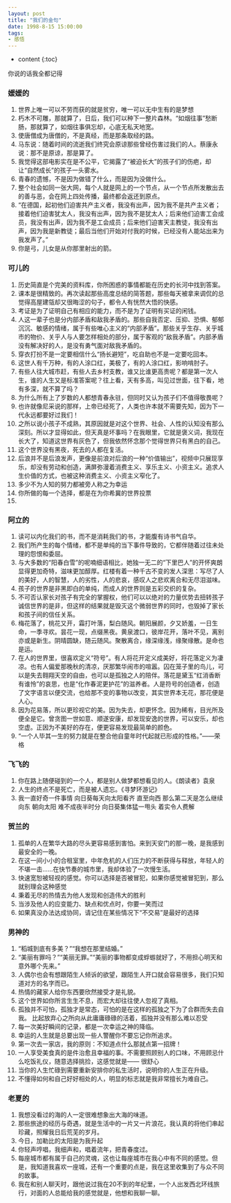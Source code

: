 ```yaml
---
layout: post
title: "我们的金句"
date: 1998-8-15 15:00:00
tags:
- 感悟
---
```

* content
{:toc}

你说的话我全都记得











### 媛媛的
1. 世界上唯一可以不劳而获的就是贫穷，唯一可以无中生有的是梦想  
2. 朽木不可雕，那就算了，日后，我们可以种下一整片森林。“如烟往事”愁断肠，那就算了，如烟往事俱忘却，心底无私天地宽。  
3. 使唐僧成为唐僧的，不是真经，而是那条取经的路。  
4. 马东说：随着时间的流逝我们终究会原谅那些曾经伤害过我们的人。蔡康永说：那不是原谅，那是算了。  
5. 我觉得这部电影实在是不公平，它揭露了“被迫长大”的孩子们的伤疤，却让“自然成长”的孩子一头雾水。  
6. 青春的遗憾，不是因为做错了什么，而是因为没做什么。  
7. 整个社会如同一张大网，每个人就是网上的一个节点，从一个节点所发散出去的善与恶，会在网上四处传播，最终都会返还到原点。  
8. “在德国，起初他们迫害共产主义者，我没有出声，因为我不是共产主义者；接着他们迫害犹太人，我没有出声，因为我不是犹太人；后来他们迫害工会成员，我没有出声，因为我不是工会成员；后来他们迫害天主教徒，我没有出声，因为我是新教徒；最后当他们开始对付我的时候，已经没有人能站出来为我发声了。”  
9. 你是弓，儿女是从你那里射出的箭。  



### 可儿的
1. 历史简直是个完美的资料库，你所困惑的事情都能在历史的长河中找到答案。  
2. 课本是很精致的。再次读起那些高度总结的简答题，那些每天被拿来调侃的总觉得高屋建瓴却又很晦涩的句子，都令人有恍然大悟的快感。  
3. 考证是为了证明自己有相应的能力，而不是为了证明有买证的闲钱。
4. 人这一辈子也是分内部矛盾和敌我矛盾的。那些自我否定、压抑、恐惧、郁郁沉沉、敏感的情绪，属于有些唯心主义的“内部矛盾”。那些关乎生存、关乎城市的物价、关乎人与人要怎样相处的部分，属于客观的“敌我矛盾”。内部矛盾没有解决好的人，是没有勇气面对敌我矛盾的。  
5. 穿衣打扮不是一定要相信什么“扬长避短”，吃自助也不是一定要吃回本。  
6. 这世人有千万种，有的人涂口红，美极了，有的人涂口红，影响啃肘子。  
7. 有些人往大城市赶，有些人去乡村支教，谁又比谁更高贵呢？都是第一次人生，谁的人生又是标准答案呢？往上看，天有多高，叫见过世面，往下看，地有多深，就不算了吗？  
8. 为什么所有上了岁数的人都想青春永驻，但同时又认为孩子们不值得敬畏呢？  
9. 也许就像尼采说的那样，上帝已经死了，人类也许本就不需要先知，因为下一代永远都要好过我们！  
10. 之所以说小孩子不成熟，其原因就是对这个世界、社会、人性的认知没有那么深刻。所以才显得如此，但天真是坏事吗？在我眼里，它就是褒义词，我现在长大了，知道这世界有灰色了，但我依然怀念那个觉得世界只有黑白的自己。  
11. 这个世界没有黑夜，死去的人都在复活。  
12. 后浪并不是后浪发声，更像是前浪对后浪的一种“价值输出”，视频中只展现享乐，却没有劳动和创造，满屏弥漫着消费主义、享乐主义、小资主义。追求人生价值的方式，也被这种消费主义、小资主义窄化了。  
13. 多少不为人知的努力都被旁人称之为幸运  
14. 你所做的每一个选择，都是在为你希冀的世界投票  
15. 



### 阿立的
1. 读可以内化我们的书，而不是消耗我们的书，才能腹有诗书气自华。  
2. 我们所产生的每个情绪，都不是单纯的当下事件导致的，它都伴随着过往未处理的怨恨和委屈。  
3. 与大多数的“阳春白雪”的呢喃细语相比，她独一无二的“下里巴人”的开怀爽朗显得更加奇特，滋味更加醇厚。红楼有着一种千古不变的发人深思：写尽了人的美好，人的智慧，人的劣性，人的悲哀，感叹人之悲欢离合和无尽泪滋味。  
4. 孩子的世界是非黑即白的单纯，而成人的世界则是五彩交织的复杂。  
5. 不可否认家长对孩子有完全的掌握权，他们可以以绝对的力量优势去扭转孩子诚信世界的是非，但这样的结果就是毁灭这个微弱世界的同时，也毁掉了家长和孩子间的信任关系。  
6. 梅花落了，桃花又开，霜打叶落，梨白随风。朝阳展颜，夕又娇羞，一日生命，一季寻欢。昙花一现，点缀黑夜。黄泉渡口，彼岸花开，落叶不见，离别亦或是新生。阴晴圆缺，随云随风。聚散离合，缘深缘浅，缘聚缘散。是命也是运。  
7. 在人的世界里，很喜欢定义“符号”。有人将花开定义成美好，将花落定义为凄凉。也有人偏爱那晚秋的清凉，厌那繁华闹市的喧嚣。囚在笼子里的鸟儿，可以是失去翱翔天空的自由，也可以是孤独之人的陪伴。落花是黛玉“红消香断有谁怜”的哀思，也是“化作春泥更护花”的滋养者。人是符号的创造者，创造了文字语言以便交流，也给那不变的事物以改变，其实世界本无花，那花便是人心。  
8. 因为花易落，所以更珍视它的美。因为失去，却更怀念。因为稀有，目光所及便全是它。曾贪图一世如意、顺遂安康，却发现安逸的世界，可以安乐，却也空虚。正因为不美好的存在，便更容易发现最简单的颜色。  
9. “一个人毕其一生的努力就是在整合他自童年时代起就已形成的性格。”——荣格  



### 飞飞的
1. 你在路上随便碰到的一个人，都是别人做梦都想看见的人。《朗读者》袁泉  
2. 人生的终点不是死亡，而是被人遗忘。《寻梦环游记》  
3. 我一直好奇一件事情 向日葵每天向太阳看齐 直至向西 那么第二天是怎么继续向东 朝向太阳 难不成夜半时分 向日葵集体猛一甩头 着实令人费解  


### 贺兰的
1. 孤单的人在繁华大路的尽头更容易感到害怕。来到天安门的那一晚，是我感到最安全的一晚。  
2. 在这一间小小的合租室里，中年危机的人们压力的不断获得与释放，年轻人的不堪一击......在快节奏的城市里，我却体验了一次慢生活。  
3. 快速宽恕被轻视的感觉。你可以选择是否被冒犯，如果你感觉被冒犯到，那么就别理会这种感觉  
4. 秉着无尽的热情去为他人发现和创造伟大的胜利  
5. 当涉及他人的应变能力、缺点和优点时，你要一笑而过  
6. 如果真没办法达成协同，请记住在某些情况下“不交易”是最好的选择  




### 男神的
1. “稻城到底有多美？”“我想在那里结婚。”  
2. “美丽有罪吗？”“美丽无罪。”“美丽的事物都变成蜉蝣就好了，不用担心明天和意外哪个先来。”  
3. 人偶尔也会有想跟陌生人倾诉的欲望，跟陌生人开口就会容易很多，我们只知道对方的名字而已。  
4. 热情的藏家人给你东西要欣然接受才是礼貌。  
5. 这个世界如你所言生生不息，而宏大却往往使人忽视了真相。  
6. 孤独并不可怕，孤独才是常态，可怕的是在这样的孤独之下为了合群而失去自我。 比起放弃心之所向从此庸庸碌碌的活着，孤独并没有那么难以忍受  
7. 每一次美好瞬间的记录，都是一次幸运之神的降临。
8. 幸运的人生就是总要出现一些人警醒你不要忘记你所追求。  
9. 第一次去一家店，我的原则：不知道点什么那就点第一招牌！  
10. 一人享受美食真的是件治愈且幸福的事。不需要照顾别人的口味，不用顾忌什么吃饭礼仪，随意选择挑捡，这感觉就是—— 很舒心  
11. 当你的人生忙碌到需要重新安排你的私生活时，说明你的人生正在升级。  
12. 不懂得如何和自己好好相处的人，明显的标志就是我非常擅长为难自己。  



### 老夏的
1. 我想没看过的海的人一定很难想象出大海的味道。  
2. 那些旅途的经历与奇遇，就是生活中的一片又一片浪花，我认真的将他们串起珍藏，照耀我日后荒芜的岁月。  
3. 今日，加勒比的太阳是为我升起  
4. 你轻声哼唱，我细声和，唱着流年，把青春度过。  
5. 每座城市都有属于自己的灵魂，这也让每座城市在我心中有不同的感觉。但是，我知道我喜欢一座城，还有一个重要的点是，我在这里收集到了与众不同的故事。  
6. 我在和别人聊天时，跟他说过我在20不到的年纪里，一个人出发西北环线旅行，对面的人总能给我的感觉就是，他想和我聊一聊。  






